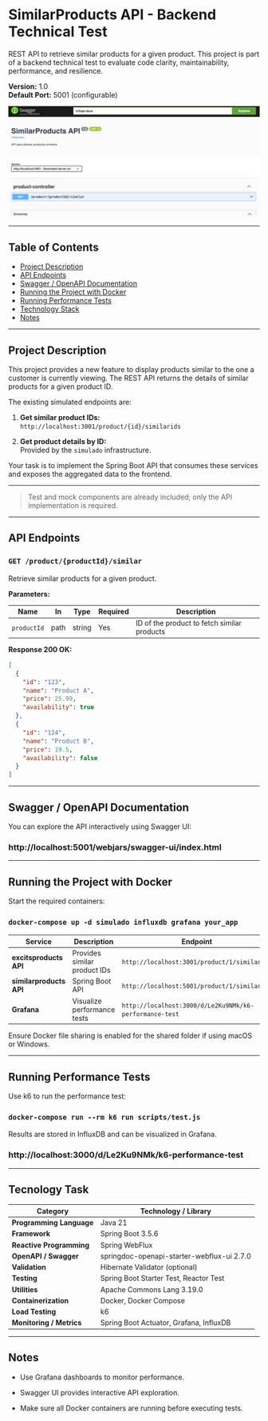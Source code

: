 # SimilarProducts API - Backend Technical Test

REST API to retrieve similar products for a given product. This project is part of a backend technical test to evaluate code clarity, maintainability, performance, and resilience.

**Version:** 1.0  
**Default Port:** 5001 (configurable)

![img_2.png](img_2.png)

---

## Table of Contents

- [Project Description](#project-description)
- [API Endpoints](#api-endpoints)
- [Swagger / OpenAPI Documentation](#swagger--openapi-documentation)
- [Running the Project with Docker](#running-the-project-with-docker)
- [Running Performance Tests](#running-performance-tests)
- [Technology Stack](#technology-stack)
- [Notes](#notes)

---

## Project Description

This project provides a new feature to display products similar to the one a customer is currently viewing. The REST API returns the details of similar products for a given product ID.

The existing simulated endpoints are:

1. **Get similar product IDs:**  
   `http://localhost:3001/product/{id}/similarids`

2. **Get product details by ID:**  
   Provided by the `simulado` infrastructure.

Your task is to implement the Spring Boot API that consumes these services and exposes the aggregated data to the frontend.

---


> Test and mock components are already included; only the API implementation is required.

---

## API Endpoints

### `GET /product/{productId}/similar`

Retrieve similar products for a given product.

**Parameters:**

| Name        | In   | Type   | Required | Description                                  |
|------------|------|--------|----------|----------------------------------------------|
| `productId` | path | string | Yes      | ID of the product to fetch similar products |

**Response 200 OK:**

```json
[
  {
    "id": "123",
    "name": "Product A",
    "price": 25.99,
    "availability": true
  },
  {
    "id": "124",
    "name": "Product B",
    "price": 19.5,
    "availability": false
  }
]

```
---
## Swagger / OpenAPI Documentation

You can explore the API interactively using Swagger UI:

### http://localhost:5001/webjars/swagger-ui/index.html

---

## Running the Project with Docker

Start the required containers:

### `docker-compose up -d simulado influxdb grafana your_app`

| Service                 | Description                  | Endpoint                                                |
| ----------------------- | ---------------------------- | ------------------------------------------------------- |
| **excitsproducts API**  | Provides similar product IDs | `http://localhost:3001/product/1/similarids`            |
| **similarproducts API** |  Spring Boot API         | `http://localhost:5001/product/1/similar`               |
| **Grafana**             | Visualize performance tests  | `http://localhost:3000/d/Le2Ku9NMk/k6-performance-test` |

Ensure Docker file sharing is enabled for the shared folder if using macOS or Windows.

---

## Running Performance Tests

Use k6 to run the performance test:

### `docker-compose run --rm k6 run scripts/test.js`

Results are stored in InfluxDB and can be visualized in Grafana.

### http://localhost:3000/d/Le2Ku9NMk/k6-performance-test

---
## Tecnology Task

| Category                 | Technology / Library                       |
| ------------------------ | ------------------------------------------ |
| **Programming Language** | Java 21                                    |
| **Framework**            | Spring Boot 3.5.6                          |
| **Reactive Programming** | Spring WebFlux                             |
| **OpenAPI / Swagger**    | springdoc-openapi-starter-webflux-ui 2.7.0 |
| **Validation**           | Hibernate Validator (optional)             |
| **Testing**              | Spring Boot Starter Test, Reactor Test     |
| **Utilities**            | Apache Commons Lang 3.19.0                 |
| **Containerization**     | Docker, Docker Compose                     |
| **Load Testing**         | k6                                         |
| **Monitoring / Metrics** | Spring Boot Actuator, Grafana, InfluxDB    |

---

## Notes

- Use Grafana dashboards to monitor performance.

- Swagger UI provides interactive API exploration.

- Make sure all Docker containers are running before executing tests.
